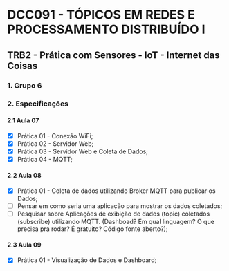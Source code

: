 # DCC091 - TÓPICOS EM REDES E PROCESSAMENTO DISTRIBUÍDO I
## TRB2 - Prática com Sensores - IoT - Internet das Coisas

### 1. Grupo 6
### 2. Especificações
#### 2.1 Aula 07
- [x] Prática 01 - Conexão WiFi;
- [x] Prática 02 - Servidor Web;
- [x] Prática 03 - Servidor Web e Coleta de Dados;
- [x] Prática 04 - MQTT;
#### 2.2 Aula 08
- [x] Prática 01 - Coleta de dados utilizando Broker MQTT para publicar os Dados;
- [ ] Pensar em como seria uma aplicação para mostrar os dados coletados;
- [ ] Pesquisar sobre Aplicações de exibição de dados (topic) coletados (subscribe) utilizando MQTT. (Dashboad? Em qual linguagem? O que precisa pra rodar? É gratuíto? Código fonte aberto?);

#### 2.3 Aula 09
- [x] Prática 01 - Visualização de Dados e Dashboard;
